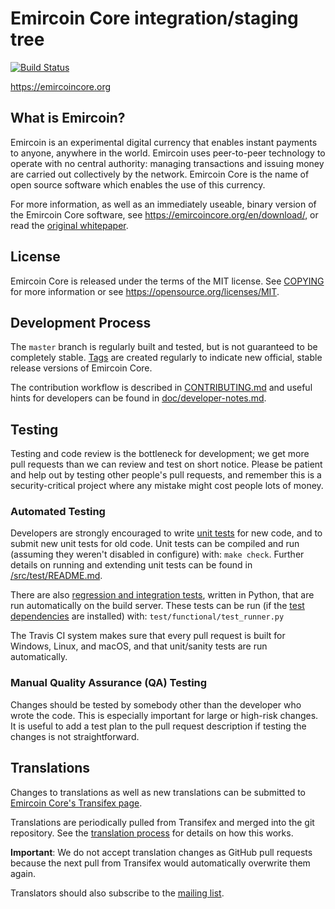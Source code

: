 Emircoin Core integration/staging tree
=====================================

[![Build Status](https://drone.ka.st/api/badges/KaSt/emircoin/status.svg)](https://drone.ka.st/KaSt/emircoin)

https://emircoincore.org

What is Emircoin?
----------------

Emircoin is an experimental digital currency that enables instant payments to
anyone, anywhere in the world. Emircoin uses peer-to-peer technology to operate
with no central authority: managing transactions and issuing money are carried
out collectively by the network. Emircoin Core is the name of open source
software which enables the use of this currency.

For more information, as well as an immediately useable, binary version of
the Emircoin Core software, see https://emircoincore.org/en/download/, or read the
[original whitepaper](https://emircoincore.org/emircoin.pdf).

License
-------

Emircoin Core is released under the terms of the MIT license. See [COPYING](COPYING) for more
information or see https://opensource.org/licenses/MIT.

Development Process
-------------------

The `master` branch is regularly built and tested, but is not guaranteed to be
completely stable. [Tags](https://github.com/emircoin/emircoin/tags) are created
regularly to indicate new official, stable release versions of Emircoin Core.

The contribution workflow is described in [CONTRIBUTING.md](CONTRIBUTING.md)
and useful hints for developers can be found in [doc/developer-notes.md](doc/developer-notes.md).

Testing
-------

Testing and code review is the bottleneck for development; we get more pull
requests than we can review and test on short notice. Please be patient and help out by testing
other people's pull requests, and remember this is a security-critical project where any mistake might cost people
lots of money.

### Automated Testing

Developers are strongly encouraged to write [unit tests](src/test/README.md) for new code, and to
submit new unit tests for old code. Unit tests can be compiled and run
(assuming they weren't disabled in configure) with: `make check`. Further details on running
and extending unit tests can be found in [/src/test/README.md](/src/test/README.md).

There are also [regression and integration tests](/test), written
in Python, that are run automatically on the build server.
These tests can be run (if the [test dependencies](/test) are installed) with: `test/functional/test_runner.py`

The Travis CI system makes sure that every pull request is built for Windows, Linux, and macOS, and that unit/sanity tests are run automatically.

### Manual Quality Assurance (QA) Testing

Changes should be tested by somebody other than the developer who wrote the
code. This is especially important for large or high-risk changes. It is useful
to add a test plan to the pull request description if testing the changes is
not straightforward.

Translations
------------

Changes to translations as well as new translations can be submitted to
[Emircoin Core's Transifex page](https://www.transifex.com/emircoin/emircoin/).

Translations are periodically pulled from Transifex and merged into the git repository. See the
[translation process](doc/translation_process.md) for details on how this works.

**Important**: We do not accept translation changes as GitHub pull requests because the next
pull from Transifex would automatically overwrite them again.

Translators should also subscribe to the [mailing list](https://groups.google.com/forum/#!forum/emircoin-translators).
